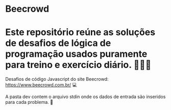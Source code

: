 # Beecrowd

# Este repositório reúne as soluções de desafios de lógica de programação usados puramente para treino e exercício diário. 👩🏽‍💻

Desafios de código Javascript do site Beecrowd: 
https://www.beecrowd.com.br/ 💻

A pasta dev contem o arquivo stdin onde os dados de entrada são inseridos para cada problema. 🙂